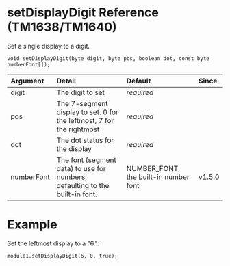 # setDisplayDigit Reference (TM1638/TM1640) #

Set a single display to a digit.

```
void setDisplayDigit(byte digit, byte pos, boolean dot, const byte numberFont[]);
```

| Argument | Detail | Default | Since |
|:---------|:-------|:--------|:------|
| digit| The digit to set | _required_ |  |
| pos| The 7-segment display to set. 0 for the leftmost, 7 for the rightmost | _required_ |  |
| dot | The dot status for the display | _required_ |  |
| numberFont | The font (segment data) to use for numbers, defaulting to the built-in font. | NUMBER\_FONT, the built-in number font | v1.5.0 |

# Example #

Set the leftmost display to a "6.":
```
module1.setDisplayDigit(6, 0, true);
```